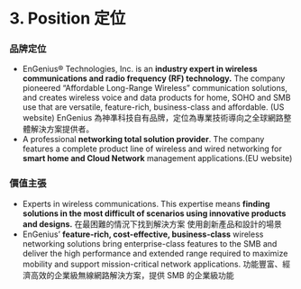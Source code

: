# 3. Position 定位

### 品牌定位

* EnGenius® Technologies, Inc. is an **industry expert in wireless communications and radio frequency \(RF\) technology.** The company pioneered “Affordable Long-Range Wireless” communication solutions, and creates wireless voice and data products for home, SOHO and SMB use that are versatile, feature-rich, business-class and affordable. \(US website\)  EnGenius 為神凖科技自有品牌，定位為專業技術導向之全球網路整體解決方案提供者。 
* A professional **networking total solution provider**. The company features a complete product line of wireless and wired networking for **smart home and Cloud Network** management applications.\(EU website\)

### 價值主張 

* Experts in wireless communications. This expertise means **finding solutions in the most difficult of scenarios using innovative products and designs.** 在最困難的情況下找到解決方案 使用創新產品和設計的場景 
* EnGenius’ **feature-rich, cost-effective, business-class** wireless networking solutions bring enterprise-class features to the SMB and deliver the high performance and extended range required to maximize mobility and support mission-critical network applications. 功能豐富、經濟高效的企業級無線網路解決方案，提供 SMB 的企業級功能 

  




